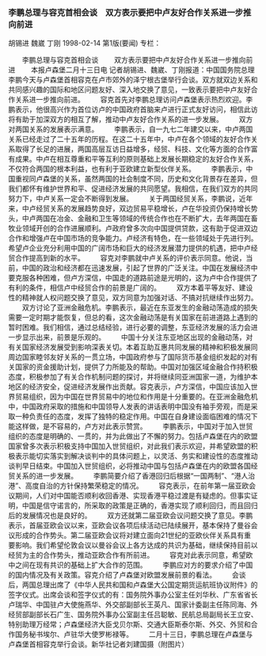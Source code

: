 ### 李鹏总理与容克首相会谈　双方表示要把中卢友好合作关系进一步推向前进
胡锡进  魏崴  丁刚
1998-02-14
第1版(要闻)
专栏：

　　李鹏总理与容克首相会谈
　　双方表示要把中卢友好合作关系进一步推向前进
　　本报卢森堡二月十三日电  记者胡锡进、魏崴、丁刚报道：中国国务院总理李鹏今天与卢森堡首相容克在卢市郊外的泽宁根古堡举行会谈。双方就双边关系和共同感兴趣的国际和地区问题友好、深入地交换了意见，一致表示要把中卢友好合作关系进一步推向前进。
　　容克首先对李鹏总理访问卢森堡表示热烈欢迎。李鹏表示，他很高兴作为首位访卢的中国政府首脑来卢进行正式友好访问，相信此访将有助于加深双方的相互了解，推动中卢友好合作关系的进一步发展。
　　双方对两国关系的发展表示满意。
　　李鹏表示，自一九七二年建交以来，中卢两国关系已经走过了二十五年的历程。在这二十五年中，中卢在各个领域的友好合作关系取得了长足的进展，两国高层互访日益增多，经贸、科技、文化等方面的合作富有成果。中卢在相互尊重和平等互利的原则基础上发展长期稳定的友好合作关系，不仅符合两国的根本利益，也有利于亚欧建立新型伙伴关系。
　　李鹏表示，中国重视同卢森堡的关系，虽然两国的社会制度不同，历史和文化背景存在差异，但我们都怀有维护世界和平、促进经济发展的共同愿望。我相信，在我们双方的共同努力下，中卢关系一定会不断得到发展。
　　关于两国经贸关系，李鹏说，近年来，中卢经贸关系的发展趋势良好，双边贸易平稳增长，卢在华投资仍保持增长势头，中卢两国在冶金、金融和卫生等领域的传统合作也在不断扩大，去年两国在畜牧业领域开创的合作进展顺利。卢政府曾多次向中国提供贷款，这有助于促进双边合作和增强卢在中国市场的竞争能力。卢经济有特色，在一些领域处于先进行列。希望卢企业充分利用中国的广阔市场和巨大的经济发展潜力提供的机遇，把中卢经贸合作提高到新的水平。
　　容克对李鹏就中卢关系的评价表示同意。他说，当前，中国的政治和经济都在迅速发展，引起了世界的广泛关注。中国在发展经济中要克服各种困难，但卢方深信，中国走的道路前途是光明的，这为卢中合作提供了有利的条件，相信卢中经贸合作的前景是广阔的。
　　双方本着平等友好、建设性的精神就人权问题交换了意见，双方同意为加强对话、不搞对抗继续作出努力。
　　双方讨论了亚洲金融危机。李鹏表示，最近在东亚发生的金融动荡造成的损失需要一定时期才能恢复，但总的看，这次金融动荡是有关国家在前进道路上遇到的暂时困难。我们相信，通过总结经验，进行必要的调整，东亚经济发展的活力会进一步显示出来，前景是乐观的。
　　中国十分关注东亚地区出现的金融动荡，对有关国家经济发展受到影响深表关切。本着互助互惠共同发展的精神和积极发展同周边国家睦邻友好关系的一贯立场，中国政府参与了国际货币基金组织发起的对有关国家的资金援助计划，提供了力所能及的帮助。中国对加强区域金融合作持积极态度，积极参加了有关合作机制问题的探讨，并将继续同亚洲国家一道，为维护本地区的经济安全，促进经济发展作出贡献。容克表示，卢方深信，中国应该加入世界贸易组织，因为中国在世界贸易中的地位和作用是十分重要的。在亚洲金融危机中，中国政府采取的措施和中国领导人发表的讲话表明中国没有袖手旁观，而是采取一种负责任的态度，发挥了独特的稳定作用。中国在自身建设面临困难的情况下能这样做，是不容易的，卢方对此表示赞赏。
　　李鹏表示，中国对于加入世贸组织的态度是明确的、一贯的，并为此做出了不懈的努力。包括卢森堡在内的欧盟国家曾多次表示积极支持中国加入世贸组织，对此我们表示欢迎，并希望欧盟的积极表示能切实落实到解决谈判中的具体问题上，以灵活、务实和建设性的态度推动谈判早日结束。中国加入世贸组织，必将推动中国与包括卢森堡在内的欧盟各国经贸关系的进一步发展。
　　李鹏简要介绍了香港回归后根据“一国两制”、“港人治港”、高度自治的方针保持繁荣稳定的情况。
　　容克表示，在前年第一届亚欧会议期间，人们对中国能否顺利收回香港、实现香港平稳过渡是有疑虑的。但事实证明，中国是信守诺言的，所采取的政策是正确的，香港实现了顺利回归，而且回归后的发展情况也是良好的。
　　双方还就第二届亚欧会议问题交换了意见。李鹏表示，首届亚欧会议以来，亚欧会议各项后续活动已陆续展开，基本保持了曼谷会议形成的合作势头。第二届亚欧会议将对建立面向21世纪的亚欧伙伴关系具有重要影响。我们希望伦敦会议以曼谷会议上各方达成的共识为基础，继续保持目前以经贸为主的合作势头，推动亚欧合作有所前进。
　　容克对此表示同意，希望欧中之间在现有共识的基础上扩大合作的范围。
　　李鹏应对方的要求介绍了中国的国内情况及有关政策。容克介绍了卢森堡对欧盟发展前景的看法。
　　会谈后，两国总理出席了《中华人民共和国和卢森堡大公国定期货运航班协议附件》的签字仪式。出席会谈和签字仪式的有：国务院外事办公室主任刘华秋、广东省省长卢瑞华、中国驻卢大使施燕华、外交部副部长王英凡、国家计委副主任陈同海、外经贸部副部长石广生、国务院外事办公室副主任吕聪敏、民航总局副局长王立安、特别助理万经常；卢森堡经济大臣戈贝尔斯、交通大臣斯泰尔斯、外交、外贸和合作国务秘书埃尔、卢驻华大使罗彬禄等。
　　二月十三日，李鹏总理在卢森堡与卢森堡首相容克举行会谈。新华社记者刘建国摄（附图片）
